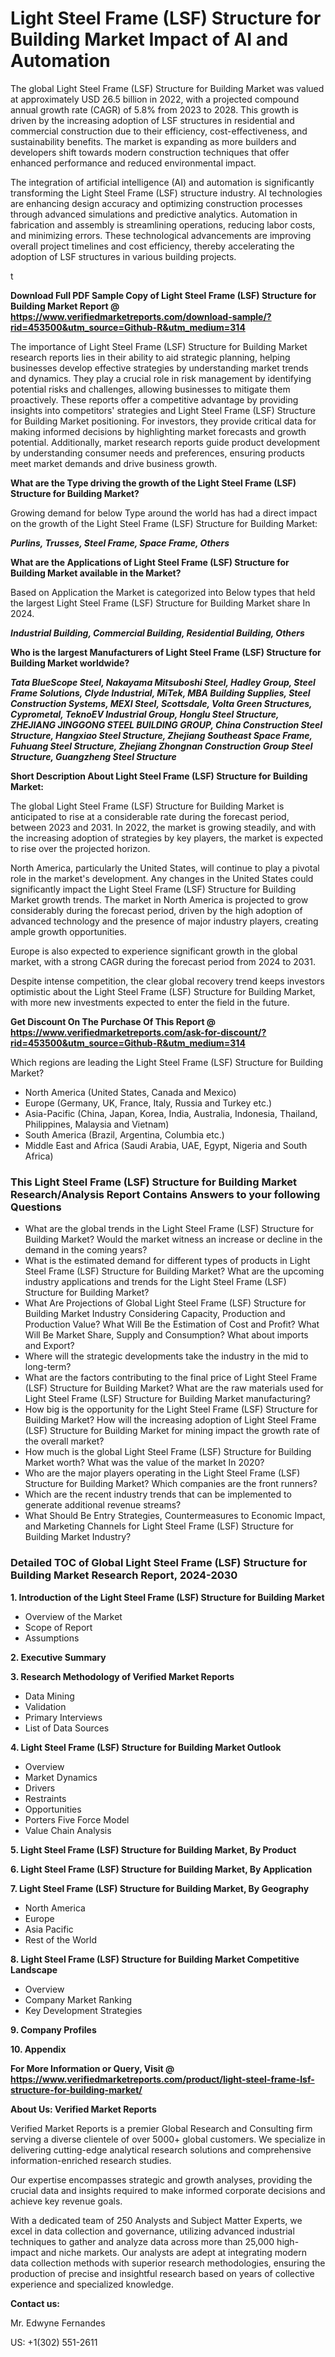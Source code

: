 <meta name="title" content="Global Light Steel Frame (LSF) Structure for Building Market Impact of AI and Automation"><meta name="description" content="The global Light Steel Frame (LSF) Structure for Building Market was valued at approximately USD 26.5 billion in 2022, with a projected compound annual growth rate (CA"><meta name="title" content="Light Steel Frame (LSF) Structure for Building Market Size, Share, Scope, Trends, Growth, Opportunities, Analysis, Forecast"><h1>Light Steel Frame (LSF) Structure for Building Market Impact of AI and Automation</h1><p>The global Light Steel Frame (LSF) Structure for Building Market was valued at approximately USD 26.5 billion in 2022, with a projected compound annual growth rate (CAGR) of 5.8% from 2023 to 2028. This growth is driven by the increasing adoption of LSF structures in residential and commercial construction due to their efficiency, cost-effectiveness, and sustainability benefits. The market is expanding as more builders and developers shift towards modern construction techniques that offer enhanced performance and reduced environmental impact.</p><p>The integration of artificial intelligence (AI) and automation is significantly transforming the Light Steel Frame (LSF) structure industry. AI technologies are enhancing design accuracy and optimizing construction processes through advanced simulations and predictive analytics. Automation in fabrication and assembly is streamlining operations, reducing labor costs, and minimizing errors. These technological advancements are improving overall project timelines and cost efficiency, thereby accelerating the adoption of LSF structures in various building projects.</p>t</p><p id="" class=""><strong>Download Full PDF Sample Copy of Light Steel Frame (LSF) Structure for Building Market Report @ <a href="https://www.verifiedmarketreports.com/download-sample/?rid=453500&utm_source=Github-R&utm_medium=314" target="_blank">https://www.verifiedmarketreports.com/download-sample/?rid=453500&utm_source=Github-R&utm_medium=314</a></strong></p><p>The importance of&nbsp;Light Steel Frame (LSF) Structure for Building Market research reports lies in their ability to aid strategic planning, helping businesses develop effective strategies by understanding market trends and dynamics. They play a crucial role in risk management by identifying potential risks and challenges, allowing businesses to mitigate them proactively. These reports offer a competitive advantage by providing insights into competitors' strategies and Light Steel Frame (LSF) Structure for Building Market positioning. For investors, they provide critical data for making informed decisions by highlighting market forecasts and growth potential. Additionally, market research reports guide product development by understanding consumer needs and preferences, ensuring products meet market demands and drive business growth.</p><p><strong>What are the&nbsp;Type driving the growth of the Light Steel Frame (LSF) Structure for Building Market?</strong></p><p id="" class="">Growing demand for below Type around the world has had a direct impact on the growth of the Light Steel Frame (LSF) Structure for Building Market:</p><em><strong>Purlins, Trusses, Steel Frame, Space Frame, Others</strong></em></p><strong>What are the&nbsp;Applications&nbsp;of Light Steel Frame (LSF) Structure for Building Market available in the Market?</strong></p><p id="" class="">Based on Application the Market is categorized into Below types that held the largest Light Steel Frame (LSF) Structure for Building Market share In 2024.</p><em><strong>Industrial Building, Commercial Building, Residential Building, Others</strong></em></p><strong>Who is the largest Manufacturers of Light Steel Frame (LSF) Structure for Building Market worldwide?</strong></p><p><em><strong>Tata BlueScope Steel, Nakayama Mitsuboshi Steel, Hadley Group, Steel Frame Solutions, Clyde Industrial, MiTek, MBA Building Supplies, Steel Construction Systems, MEXI Steel, Scottsdale, Volta Green Structures, Cyprometal, TeknoEV Industrial Group, Honglu Steel Structure, ZHEJIANG JINGGONG STEEL BUILDING GROUP, China Construction Steel Structure, Hangxiao Steel Structure, Zhejiang Southeast Space Frame, Fuhuang Steel Structure, Zhejiang Zhongnan Construction Group Steel Structure, Guangzheng Steel Structure</strong></em></p><p id="" class=""><strong>Short Description About Light Steel Frame (LSF) Structure for Building Market:</strong></p><p>The global Light Steel Frame (LSF) Structure for Building Market is anticipated to rise at a considerable rate during the forecast period, between 2023 and 2031. In 2022, the market is growing steadily, and with the increasing adoption of strategies by key players, the market is expected to rise over the projected horizon.</p><p>North America, particularly the United States, will continue to play a pivotal role in the market's development. Any changes in the United States could significantly impact the Light Steel Frame (LSF) Structure for Building Market growth trends. The market in North America is projected to grow considerably during the forecast period, driven by the high adoption of advanced technology and the presence of major industry players, creating ample growth opportunities.</p><p>Europe is also expected to experience significant growth in the global market, with a strong CAGR during the forecast period from 2024 to 2031.</p><p>Despite intense competition, the clear global recovery trend keeps investors optimistic about the Light Steel Frame (LSF) Structure for Building Market, with more new investments expected to enter the field in the future.</p><p id="" class=""><strong>Get Discount On The Purchase Of This Report @ <a href="https://www.verifiedmarketreports.com/ask-for-discount/?rid=453500&utm_source=Github-R&utm_medium=314" target="_blank">https://www.verifiedmarketreports.com/ask-for-discount/?rid=453500&utm_source=Github-R&utm_medium=314</a></strong></p>Which regions are leading the Light Steel Frame (LSF) Structure for Building Market?</p><ul><li>North America (United States, Canada and Mexico)</li><li>Europe (Germany, UK, France, Italy, Russia and Turkey etc.)</li><li>Asia-Pacific (China, Japan, Korea, India, Australia, Indonesia, Thailand, Philippines, Malaysia and Vietnam)</li><li>South America (Brazil, Argentina, Columbia etc.)</li><li>Middle East and Africa (Saudi Arabia, UAE, Egypt, Nigeria and South Africa)</li></ul><h3 id="" class="">This Light Steel Frame (LSF) Structure for Building Market Research/Analysis Report Contains Answers to your following Questions</h3><ul><li>What are the global trends in the Light Steel Frame (LSF) Structure for Building Market? Would the market witness an increase or decline in the demand in the coming years?</li><li>What is the estimated demand for different types of products in Light Steel Frame (LSF) Structure for Building Market? What are the upcoming industry applications and trends for the Light Steel Frame (LSF) Structure for Building Market?</li><li>What Are Projections of Global Light Steel Frame (LSF) Structure for Building Market Industry Considering Capacity, Production and Production Value? What Will Be the Estimation of Cost and Profit? What Will Be Market Share, Supply and Consumption? What about imports and Export?</li><li>Where will the strategic developments take the industry in the mid to long-term?</li><li>What are the factors contributing to the final price of Light Steel Frame (LSF) Structure for Building Market? What are the raw materials used for Light Steel Frame (LSF) Structure for Building Market manufacturing?</li><li>How big is the opportunity for the Light Steel Frame (LSF) Structure for Building Market? How will the increasing adoption of Light Steel Frame (LSF) Structure for Building Market for mining impact the growth rate of the overall market?</li><li>How much is the global Light Steel Frame (LSF) Structure for Building Market worth? What was the value of the market In 2020?</li><li>Who are the major players operating in the Light Steel Frame (LSF) Structure for Building Market? Which companies are the front runners?</li><li>Which are the recent industry trends that can be implemented to generate additional revenue streams?</li><li>What Should Be Entry Strategies, Countermeasures to Economic Impact, and Marketing Channels for Light Steel Frame (LSF) Structure for Building Market Industry?</li></ul><h3 id="" class="">Detailed TOC of Global Light Steel Frame (LSF) Structure for Building Market Research Report, 2024-2030</h3><p id="" class=""><strong>1. Introduction of the Light Steel Frame (LSF) Structure for Building Market</strong></p><ul><li>Overview of the Market</li><li>Scope of Report</li><li>Assumptions</li></ul><p id="" class=""><strong>2. Executive Summary</strong></p><p id="" class=""><strong>3. Research Methodology of Verified Market Reports</strong></p><ul><li>Data Mining</li><li>Validation</li><li>Primary Interviews</li><li>List of Data Sources</li></ul><p id="" class=""><strong>4. Light Steel Frame (LSF) Structure for Building Market Outlook</strong></p><ul><li>Overview</li><li>Market Dynamics</li><li>Drivers</li><li>Restraints</li><li>Opportunities</li><li>Porters Five Force Model</li><li>Value Chain Analysis</li></ul><p id="" class=""><strong>5. Light Steel Frame (LSF) Structure for Building Market, By Product</strong></p><p id="" class=""><strong>6. Light Steel Frame (LSF) Structure for Building Market, By Application</strong></p><p id="" class=""><strong>7. Light Steel Frame (LSF) Structure for Building Market, By Geography</strong></p><ul><li>North America</li><li>Europe</li><li>Asia Pacific</li><li>Rest of the World</li></ul><p id="" class=""><strong>8. Light Steel Frame (LSF) Structure for Building Market Competitive Landscape</strong></p><ul><li>Overview</li><li>Company Market Ranking</li><li>Key Development Strategies</li></ul><p id="" class=""><strong>9. Company Profiles</strong></p><p id="" class=""><strong>10. Appendix</strong></p><p id="" class=""><strong>For More Information or Query, Visit @ <a href="https://www.verifiedmarketreports.com/product/light-steel-frame-lsf-structure-for-building-market/" target="_blank">https://www.verifiedmarketreports.com/product/light-steel-frame-lsf-structure-for-building-market/</a></strong></p><p id="" class=""><strong>About Us: Verified Market Reports</strong></p><p id="" class="">Verified Market Reports is a premier Global Research and Consulting firm serving a diverse clientele of over 5000+ global customers. We specialize in delivering cutting-edge analytical research solutions and comprehensive information-enriched research studies.</p><p id="" class="">Our expertise encompasses strategic and growth analyses, providing the crucial data and insights required to make informed corporate decisions and achieve key revenue goals.</p><p id="" class="">With a dedicated team of 250 Analysts and Subject Matter Experts, we excel in data collection and governance, utilizing advanced industrial techniques to gather and analyze data across more than 25,000 high-impact and niche markets. Our analysts are adept at integrating modern data collection methods with superior research methodologies, ensuring the production of precise and insightful research based on years of collective experience and specialized knowledge.</p><p id="" class=""><strong>Contact us:</strong></p><p id="" class="">Mr. Edwyne Fernandes</p><p id="" class="">US: +1(302) 551-2611</p>